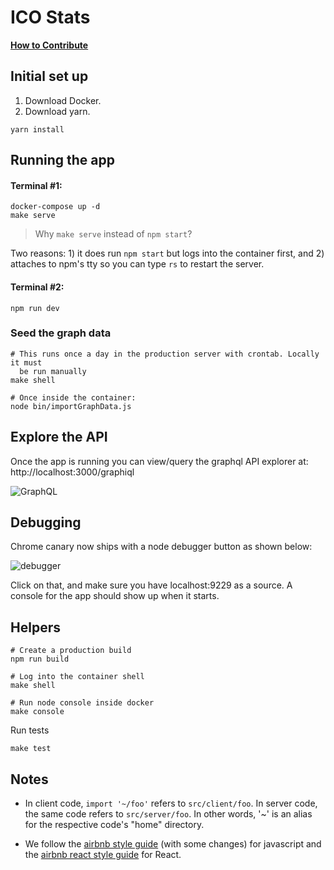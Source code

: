 # ICO Stats

**[How to Contribute](docs/Contributing.md)**

## Initial set up
1) Download Docker.
2) Download yarn.
```
yarn install
```

## Running the app

#### Terminal #1:
```
docker-compose up -d
make serve
```

> Why `make serve` instead of `npm start`?

Two reasons: 1) it does run `npm start` but logs into the container first, and 2) attaches to npm's tty so you can type `rs` to restart the server.


#### Terminal #2:
```
npm run dev
```

### Seed the graph data
```
# This runs once a day in the production server with crontab. Locally it must
  be run manually
make shell

# Once inside the container:
node bin/importGraphData.js
```

## Explore the API

Once the app is running you can view/query the graphql API explorer at: http://localhost:3000/graphiql

![GraphQL](https://d3vv6lp55qjaqc.cloudfront.net/items/3L2j0v3j3J1X0v3i2D37/Screenshot%202017-05-30%2013.31.40.png?X-CloudApp-Visitor-Id=1754851&v=b2deb243)


## Debugging

Chrome canary now ships with a node debugger button as shown below:

![debugger](https://d3vv6lp55qjaqc.cloudfront.net/items/1i0C2O2n1G2F370V2r2N/%5Ba59661ea9da99b4d5a5739016404bb34%5D_Screenshot%25202017-05-23%252005.05.21.png?X-CloudApp-Visitor-Id=1754851&v=e920ded3)

Click on that, and make sure you have localhost:9229 as a source. A console for
the app should show up when it starts.

## Helpers
```
# Create a production build
npm run build   

# Log into the container shell
make shell

# Run node console inside docker
make console
```

Run tests
```
make test
```

## Notes

* In client code, `import '~/foo'` refers to `src/client/foo`. In server code,
  the same code refers to `src/server/foo`. In other words, '~' is an alias for
  the respective code's "home" directory.

* We follow the [airbnb style guide](https://github.com/airbnb/javascript) (with some changes) for javascript and the [airbnb react style guide](https://github.com/airbnb/javascript/tree/master/react) for React.
